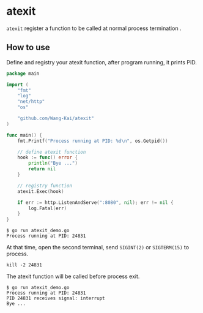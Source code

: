 # atexit

`atexit` register a function to be called at normal process termination .

## How to use

Define and registry your atexit function, after program running, it prints PID. 

```go
package main

import (
	"fmt"
	"log"
	"net/http"
	"os"

	"github.com/Wang-Kai/atexit"
)

func main() {
	fmt.Printf("Process running at PID: %d\n", os.Getpid())

    // define atexit function
	hook := func() error {
		println("Bye ...")
		return nil
	}

    // registry function
	atexit.Exec(hook)

	if err := http.ListenAndServe(":8080", nil); err != nil {
		log.Fatal(err)
	}
}
```

```
$ go run atexit_demo.go
Process running at PID: 24831
```


At that time, open the second terminal, send `SIGINT(2)` or `SIGTERM(15)` to process.

```
kill -2 24831
```

The atexit function will be called before process exit.

```console
$ go run atexit_demo.go
Process running at PID: 24831
PID 24831 receives signal: interrupt
Bye ...
```